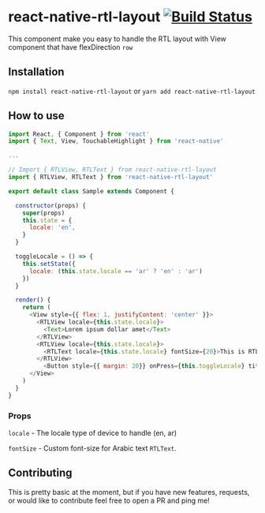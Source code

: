 # react-native-rtl-layout [![Build Status](https://travis-ci.org/rensamatar/react-native-rtl-layout.svg?branch=master)](https://travis-ci.org/rensamatar/react-native-rtl-layout)

This component make you easy to handle the RTL layout with View component that have flexDirection `row`

## Installation
```npm install react-native-rtl-layout``` or ```yarn add react-native-rtl-layout```


## How to use
```js
import React, { Component } from 'react'
import { Text, View, TouchableHighlight } from 'react-native'

...

// Import { RTLView, RTLText } from react-native-rtl-layout
import { RTLView, RTLText } from 'react-native-rtl-layout'

export default class Sample extends Component {

  constructor(props) {
    super(props)
    this.state = {
      locale: 'en',
    }
  }

  toggleLocale = () => {
    this.setState({
      locale: (this.state.locale == 'ar' ? 'en' : 'ar')
    })
  }

  render() {
    return (
      <View style={{ flex: 1, justifyContent: 'center' }}>
        <RTLView locale={this.state.locale}>
          <Text>Lorem ipsum dollar amet</Text>
        </RTLView>
        <RTLView locale={this.state.locale}>
          <RTLText locale={this.state.locale} fontSize={20}>This is RTL text component</RTLText>
        </RTLView>
          <Button style={{ margin: 20}} onPress={this.toggleLocale} title={'Toggle locale'} />
      </View>
    )
  }
}

```

### Props

```locale``` - The locale type of device to handle (en, ar)

```fontSize``` - Custom font-size for Arabic text `RTLText`.

## Contributing
This is pretty basic at the moment, but if you have new features, requests, or would like to contribute feel free to open a PR and ping me!